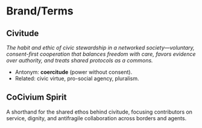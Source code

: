 <!-- status: stub; target: 150+ words -->
# Brand/Terms

## Civitude
*The habit and ethic of civic stewardship in a networked society—voluntary, consent-first cooperation that balances freedom with care, favors evidence over authority, and treats shared protocols as a commons.*

- Antonym: **coercitude** (power without consent).
- Related: civic virtue, pro-social agency, pluralism.

## CoCivium Spirit
A shorthand for the shared ethos behind civitude, focusing contributors on service, dignity, and antifragile collaboration across borders and agents.


